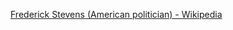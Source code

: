 ﻿[Frederick Stevens (American politician) - Wikipedia](https://en.wikipedia.org/wiki/Frederick_Stevens_(American_politician))